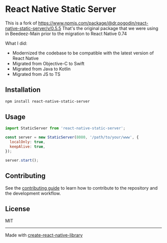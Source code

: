# React Native Static Server

This is a fork of https://www.npmjs.com/package/@dr.pogodin/react-native-static-server/v/0.5.5
That's the original package that we were using in Beedeez-Main prior to the migration to React Native 0.74

What I did:

- Modernized the codebase to be compatible with the latest version of React Native
- Migrated from Objective-C to Swift
- Migrated from Java to Kotlin
- Migrated from JS to TS

## Installation

```sh
npm install react-native-static-server
```

## Usage

```js
import StaticServer from 'react-native-static-server';

const server = new StaticServer(8080, '/path/to/your/www', {
  localOnly: true,
  keepAlive: true,
});

server.start();
```

## Contributing

See the [contributing guide](CONTRIBUTING.md) to learn how to contribute to the repository and the development workflow.

## License

MIT

---

Made with [create-react-native-library](https://github.com/callstack/react-native-builder-bob)
